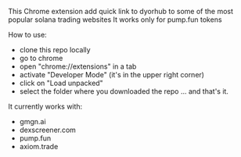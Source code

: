 This Chrome extension add quick link to dyorhub to some of the most popular solana trading websites
It works only for pump.fun tokens

How to use:
- clone this repo locally
- go to chrome
- open "chrome://extensions" in a tab
- activate "Developer Mode" (it's in the upper right corner)
- click on "Load unpacked"
- select the folder where you downloaded the repo
... and that's it.

It currently works with:
- gmgn.ai
- dexscreener.com
- pump.fun
- axiom.trade



